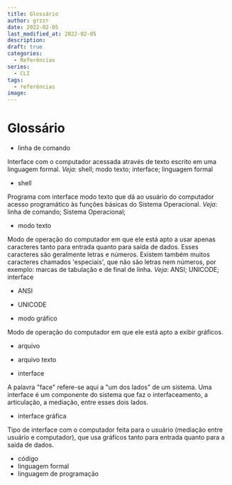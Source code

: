 ```yaml
---
title: Glossário
author: grzzr
date: 2022-02-05
last_modified_at: 2022-02-05
description:
draft: true
categories:
  - Referências
series: 
  - CLI
tags:
  - referências
image:
---
```

# Glossário

- linha de comando

Interface com o computador acessada através de texto escrito em uma linguagem formal. *Veja*: shell; modo texto; interface; linguagem formal

- shell

Programa com interface modo texto que dá ao usuário do computador acesso programático às funções básicas do Sistema Operacional. *Veja*: linha de comando; Sistema Operacional;

- modo texto

Modo de operação do computador em que ele está apto a usar apenas caracteres tanto para entrada quanto para saída de dados. Esses caracteres são geralmente letras e números. Existem também muitos caracteres chamados 'especiais', que não são letras nem números, por exemplo: marcas de tabulação e de final de linha. *Veja*: ANSI; UNICODE; interface

- ANSI

- UNICODE

- modo gráfico

Modo de operação do computador em que ele está apto a exibir gráficos.

- arquivo
- arquivo texto

- interface

A palavra "face" refere-se aqui a "um dos lados" de um sistema. Uma interface é um componente do sistema que faz o interfaceamento, a articulação, a mediação, entre esses dois lados.

- interface gráfica

Tipo de interface com o computador feita para o usuário (mediação entre usuário e computador), que usa gráficos tanto para entrada quanto para a saída de dados.

- código
- linguagem formal
- linguagem de programação